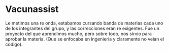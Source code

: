 # Vacunassist
Le metimos una re onda, estabamos cursando banda de materias cada uno de los integrantes del grupo,
y las correcciones eran re exigentes.
Fue un proyecto del que aprendimos mucho, pero sobre todo, nos sirvio para aprobar la materia.
(Que se enfocaba en ingenieria y claramente no veian el codigo).
